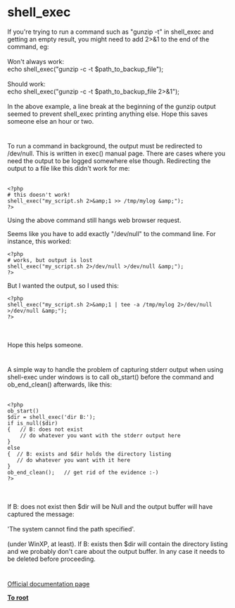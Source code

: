 # shell_exec



If you&apos;re trying to run a command such as "gunzip -t" in shell_exec and getting an empty result, you might need to add 2&gt;&amp;1 to the end of the command, eg:<br><br>Won&apos;t always work:<br>echo shell_exec("gunzip -c -t $path_to_backup_file");<br><br>Should work:<br>echo shell_exec("gunzip -c -t $path_to_backup_file 2&gt;&amp;1");<br><br>In the above example, a line break at the beginning of the gunzip output seemed to prevent shell_exec printing anything else. Hope this saves someone else an hour or two.  

#

To run a command in background, the output must be redirected to /dev/null. This is written in exec() manual page. There are cases where you need the output to be logged somewhere else though. Redirecting the output to a file like this didn&apos;t work for me:<br><br>

```
<?php
# this doesn't work!
shell_exec("my_script.sh 2>&amp;1 >> /tmp/mylog &amp;");
?>
```


Using the above command still hangs web browser request.

Seems like you have to add exactly "/dev/null" to the command line. For instance, this worked:



```
<?php
# works, but output is lost
shell_exec("my_script.sh 2>/dev/null >/dev/null &amp;");
?>
```


But I wanted the output, so I used this:



```
<?php
shell_exec("my_script.sh 2>&amp;1 | tee -a /tmp/mylog 2>/dev/null >/dev/null &amp;");
?>
```
<br><br>Hope this helps someone.  

#

A simple way to handle the problem of capturing stderr output when using shell-exec under windows is to call ob_start() before the command and ob_end_clean() afterwards, like this:<br><br>

```
<?php
ob_start()
$dir = shell_exec('dir B:');
if is_null($dir)
{   // B: does not exist
    // do whatever you want with the stderr output here
}
else
{  // B: exists and $dir holds the directory listing
   // do whatever you want with it here
}
ob_end_clean();   // get rid of the evidence :-)
?>
```
<br><br>If B: does not exist then $dir will be Null and the output buffer will have captured the message: <br><br>  &apos;The system cannot find the path specified&apos;. <br><br>(under WinXP, at least). If B: exists then $dir will contain the directory listing and we probably don&apos;t care about the output buffer. In any case it needs to be deleted before proceeding.  

#

[Official documentation page](https://www.php.net/manual/en/function.shell-exec.php)

**[To root](/README.md)**